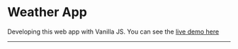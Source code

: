 # Weather App

Developing this web app with Vanilla JS. You can see the [live demo here](https://weather-app-gules-two.vercel.app/)

---

